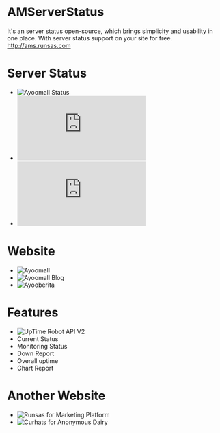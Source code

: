 # AMServerStatus

It's an server status open-source, which brings simplicity and usability in one place. With server status support on your site for free. http://ams.runsas.com
 
# Server Status
 * ![Ayoomall Status](http://ams.runsas.com)
 * ![Ayoomall Blog Status](http://ams.runsas.com/amblog.php)
 * ![Ayooberita Satus](http://ams.runsas.com/ab.php)
 
# Website
 * ![Ayoomall](https://www.ayoomall.com)
 * ![Ayoomall Blog](https://blog.ayoomall.com)
 * ![Ayooberita](https://www.ayooberita.com)
 
# Features
 * ![UpTime Robot API V2](https://uptimerobot.com)
 * Current Status
 * Monitoring Status
 * Down Report
 * Overall uptime
 * Chart Report

# Another Website
 * ![Runsas for Marketing Platform](https://runsas.com)
 * ![Curhats for Anonymous Dairy](https://curhats.com)